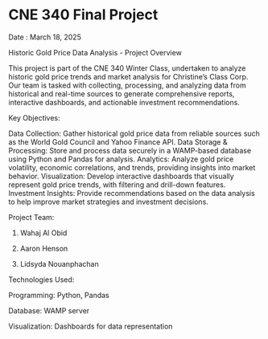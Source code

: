 # CNE 340 Final Project
Date : March 18, 2025

Historic Gold Price Data Analysis - Project Overview

This project is part of the CNE 340 Winter Class, undertaken to analyze historic gold price trends and market analysis for Christine’s Class Corp. Our team is tasked with collecting, processing, and analyzing data from historical and real-time sources to generate comprehensive reports, interactive dashboards, and actionable investment recommendations.

Key Objectives:

Data Collection: Gather historical gold price data from reliable sources such as the World Gold Council and Yahoo Finance API.
Data Storage & Processing: Store and process data securely in a WAMP-based database using Python and Pandas for analysis.
Analytics: Analyze gold price volatility, economic correlations, and trends, providing insights into market behavior.
Visualization: Develop interactive dashboards that visually represent gold price trends, with filtering and drill-down features.
Investment Insights: Provide recommendations based on the data analysis to help improve market strategies and investment decisions.

Project Team:

1) Wahaj Al Obid

2) Aaron Henson

3) Lidsyda Nouanphachan

Technologies Used:

Programming: Python, Pandas

Database: WAMP server

Visualization: Dashboards for data representation